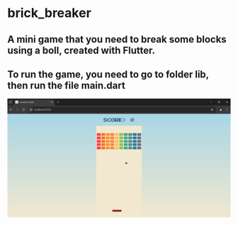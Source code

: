 # brick_breaker

## A mini game that you need to break some blocks using a boll, created with Flutter.

## To run the game, you need to go to folder lib, then run the file main.dart


![mini-game-image](brickbreaker.png)
